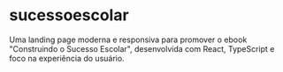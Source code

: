 # sucessoescolar
Uma landing page moderna e responsiva para promover o ebook "Construindo o Sucesso Escolar", desenvolvida com React, TypeScript e foco na experiência do usuário.
